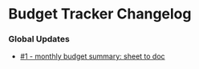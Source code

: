 # Budget Tracker Changelog

### Global Updates

- [#1 - monthly budget summary: sheet to doc](https://github.com/official-carledwardfp/budget-tracker-appscript/issues/1)
